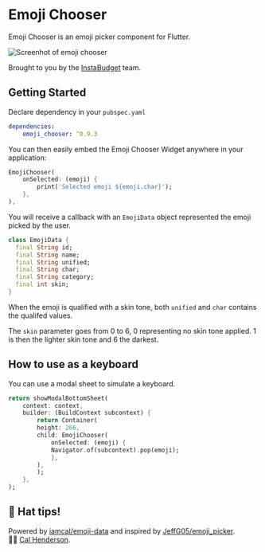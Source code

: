 # Emoji Chooser

Emoji Chooser is an emoji picker component for Flutter.

![Screenhot of emoji chooser](https://github.com/instabudgetapp/flutter-emoji-chooser/blob/main/images/emoji_chooser.png?raw=true)

Brought to you by the [InstaBudget](https://instabudget.app) team.

## Getting Started

Declare dependency in your `pubspec.yaml`
```yaml
dependencies:
    emoji_chooser: ^0.9.3
```

You can then easily embed the Emoji Chooser Widget anywhere in your application:
```dart
EmojiChooser(
    onSelected: (emoji) {
        print('Selected emoji ${emoji.char}');
    },
),
```

You will receive a callback with an `EmojiData` object represented the emoji picked by the user.

```dart
class EmojiData {
  final String id;
  final String name;
  final String unified;
  final String char;
  final String category;
  final int skin;
}
```

When the emoji is qualified with a skin tone, both `unified` and `char` contains the qualifed values.

The `skin` parameter goes from 0 to 6, 0 representing no skin tone applied. 1 is then the lighter skin tone and 6 the darkest.

## How to use as a keyboard

You can use a modal sheet to simulate a keyboard.

```dart
return showModalBottomSheet(
    context: context,
    builder: (BuildContext subcontext) {
        return Container(
        height: 266,
        child: EmojiChooser(
            onSelected: (emoji) {
            Navigator.of(subcontext).pop(emoji);
            },
        ),
        );
    },
);
```


## 🎩 Hat tips!
Powered by [iamcal/emoji-data](https://github.com/iamcal/emoji-data) and inspired by [JeffG05/emoji_picker](https://github.com/JeffG05/emoji_picker).<br>
🙌🏼  [Cal Henderson](https://github.com/iamcal).
